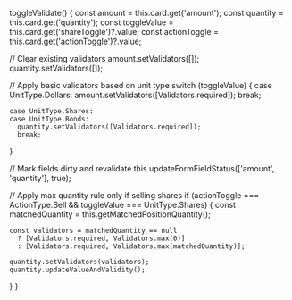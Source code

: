 toggleValidate() {
  const amount = this.card.get('amount');
  const quantity = this.card.get('quantity');
  const toggleValue = this.card.get('shareToggle')?.value;
  const actionToggle = this.card.get('actionToggle')?.value;

  // Clear existing validators
  amount.setValidators([]);
  quantity.setValidators([]);

  // Apply basic validators based on unit type
  switch (toggleValue) {
    case UnitType.Dollars:
      amount.setValidators([Validators.required]);
      break;

    case UnitType.Shares:
    case UnitType.Bonds:
      quantity.setValidators([Validators.required]);
      break;
  }

  // Mark fields dirty and revalidate
  this.updateFormFieldStatus(['amount', 'quantity'], true);

  // Apply max quantity rule only if selling shares
  if (actionToggle === ActionType.Sell && toggleValue === UnitType.Shares) {
    const matchedQuantity = this.getMatchedPositionQuantity();

    const validators = matchedQuantity == null
      ? [Validators.required, Validators.max(0)]
      : [Validators.required, Validators.max(matchedQuantity)];

    quantity.setValidators(validators);
    quantity.updateValueAndValidity();
  }
}